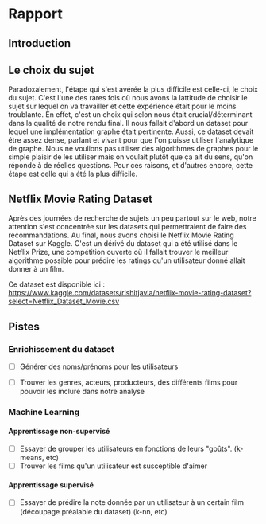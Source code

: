 # Rapport

## Introduction

## Le choix du sujet

Paradoxalement, l'étape qui s'est avérée la plus difficile est celle-ci, le choix du sujet. C'est l'une des rares fois où nous avons la lattitude de choisir le sujet sur lequel on va travailler et cette expérience était pour le moins troublante. En effet, c'est un choix qui selon nous était crucial/déterminant dans la qualité de notre rendu final. Il nous fallait d'abord un dataset pour lequel une implémentation graphe était pertinente. Aussi, ce dataset devait être assez dense, parlant et vivant pour que l'on puisse utiliser l'analytique de graphe. Nous ne voulions pas utiliser des algorithmes de graphes pour le simple plaisir de les utiliser mais on voulait plutôt que ça ait du sens, qu'on réponde à de réelles questions. Pour ces raisons, et d'autres encore, cette étape est celle qui a été la plus difficile. 

## Netflix Movie Rating Dataset

Après des journées de recherche de sujets un peu partout sur le web, notre attention s'est concentrée sur les datasets qui permettraient de faire des recommandations. Au final, nous avons choisi le Netflix Movie Rating Dataset sur Kaggle. C'est un dérivé du dataset qui a été utilisé dans le Netflix Prize, une compétition ouverte où il fallait trouver le meilleur algorithme possible pour prédire les ratings qu'un utilisateur donné allait donner à un film. 

Ce dataset est disponible ici : https://www.kaggle.com/datasets/rishitjavia/netflix-movie-rating-dataset?select=Netflix_Dataset_Movie.csv 


## Pistes 

### Enrichissement du dataset 

- [ ] Générer des noms/prénoms pour les utilisateurs
- [ ] Trouver les genres, acteurs, producteurs, des différents films pour pouvoir les inclure dans notre analyse 


### Machine Learning 

#### Apprentissage non-supervisé

- [ ] Essayer de grouper les utilisateurs en fonctions de leurs "goûts". (k-means, etc)
- [ ] Trouver les films qu'un utilisateur est susceptible d'aimer

#### Apprentissage supervisé

- [ ] Essayer de prédire la note donnée par un utilisateur à un certain film (découpage préalable du dataset) (k-nn, etc)
